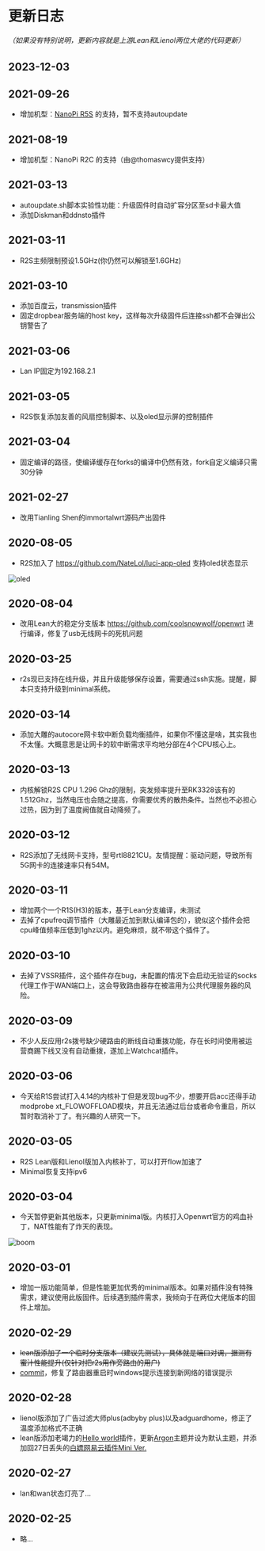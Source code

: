 
# 更新日志
###### （如果没有特别说明，更新内容就是上游Lean和Lienol两位大佬的代码更新）

## 2023-12-03

## 2021-09-26

- 增加机型：[NanoPi R5S](https://wiki.friendlyelec.com/wiki/index.php/NanoPi_R5S/zh) 的支持，暂不支持autoupdate

## 2021-08-19

- 增加机型：NanoPi R2C 的支持（由@thomaswcy提供支持）

## 2021-03-13

- autoupdate.sh脚本实验性功能：升级固件时自动扩容分区至sd卡最大值
- 添加Diskman和ddnsto插件

## 2021-03-11

- R2S主频限制预设1.5GHz(你仍然可以解锁至1.6GHz)

## 2021-03-10

- 添加百度云，transmission插件
- 固定dropbear服务端的host key，这样每次升级固件后连接ssh都不会弹出公钥警告了

## 2021-03-06

- Lan IP固定为192.168.2.1

## 2021-03-05

- R2S恢复添加友善的风扇控制脚本、以及oled显示屏的控制插件

## 2021-03-04

- 固定编译的路径，使编译缓存在forks的编译中仍然有效，fork自定义编译只需30分钟

## 2021-02-27

- 改用Tianling Shen的immortalwrt源码产出固件

## 2020-08-05

- R2S加入了 https://github.com/NateLol/luci-app-oled 支持oled状态显示

![oled](https://github.com/stupidloud/nanopi-openwrt/raw/master/assets/oled.jpg)

## 2020-08-04

- 改用Lean大的稳定分支版本 https://github.com/coolsnowwolf/openwrt 进行编译，修复了usb无线网卡的死机问题

## 2020-03-25

- r2s现已支持在线升级，并且升级能够保存设置，需要通过ssh实施。提醒，脚本只支持升级到minimal系统。

## 2020-03-14

- 添加大雕的autocore网卡软中断负载均衡插件，如果你不懂这是啥，其实我也不太懂。大概意思是让网卡的软中断需求平均地分部在4个CPU核心上。

## 2020-03-13

- 内核解锁R2S CPU 1.296 Ghz的限制，突发频率提升至RK3328该有的1.512Ghz，当然电压也会随之提高，你需要优秀的散热条件。当然也不必担心过热，因为到了温度阙值就自动降频了。

## 2020-03-12

- R2S添加了无线网卡支持，型号rtl8821CU。友情提醒：驱动问题，导致所有5G网卡的连接速率只有54M。

## 2020-03-11

- 增加两个一个R1S(H3)的版本，基于Lean分支编译，未测试
- 去掉了cpufreq调节插件（大雕最近加到默认编译包的），貌似这个插件会把cpu峰值频率压低到1ghz以内。避免麻烦，就不带这个插件了。

## 2020-03-10

- 去掉了VSSR插件，这个插件存在bug，未配置的情况下会启动无验证的socks代理工作于WAN端口上，这会导致路由器存在被滥用为公共代理服务器的风险。

## 2020-03-09

- 不少人反应用r2s拨号缺少硬路由的断线自动重拨功能，存在长时间使用被运营商踢下线又没有自动重拨，遂加上Watchcat插件。

## 2020-03-06

- 今天给R1S尝试打入4.14的内核补丁但是发现bug不少，想要开启acc还得手动modprobe xt_FLOWOFFLOAD模块，并且无法通过后台或者命令重启，所以暂时取消补丁了。有兴趣的人研究一下。

## 2020-03-05

- R2S Lean版和Lienol版加入内核补丁，可以打开flow加速了
- Minimal恢复支持ipv6

## 2020-03-04

- 今天暂停更新其他版本，只更新minimal版。内核打入Openwrt官方的鸡血补丁，NAT性能有了炸天的表现。

![boom](https://raw.githubusercontent.com/stupidloud/nanopi-openwrt/master/assets/boom.jpg)

## 2020-03-01

- 增加一版功能简单，但是性能更加优秀的minimal版本。如果对插件没有特殊需求，建议使用此版固件。后续遇到插件需求，我倾向于在两位大佬版本的固件上增加。

## 2020-02-29

- ~~lean版添加了一个临时分支版本（建议先测试），具体就是端口对调，据测有蜜汁性能提升(仅针对把r2s用作旁路由的用户)~~
- [commit](https://github.com/friendlyarm/uboot-rockchip/commit/bd263a5cedaea8f2c5214bdca02a2fd0af29dcd0)，修复了路由器重启时windows提示连接到新网络的错误提示

## 2020-02-28

- lienol版添加了广告过滤大师plus(adbyby plus)以及adguardhome，修正了温度添加格式不正确
- lean版添加老竭力的[Hello world](https://github.com/jerrykuku/luci-app-vssr)插件，更新[Argon](https://github.com/jerrykuku/luci-theme-argon)主题并设为默认主题，并添加回27日丢失的[白嫖网易云插件Mini Ver.](https://github.com/project-openwrt/luci-app-unblockneteasemusic-mini)

## 2020-02-27

- lan和wan状态灯亮了...

## 2020-02-25

- 略...
